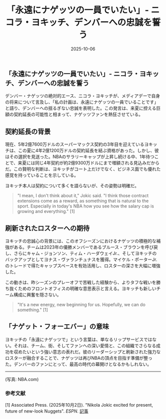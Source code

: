 ﻿---
title: "「永遠にナゲッツの一員でいたい」- ニコラ・ヨキッチ、デンバーへの忠誠を誓う"
date: 2025-10-06
tags: [NBA, ニコラ・ヨキッチ, ナゲッツ, 契約]
category: nba
image: /ltb-blog/nba_images/Jokic-Commits-to-Nuggets-Forever.png
description: "ニコラ・ヨキッチの契約延長を分析。デンバーの体制とリーグへの影響を整理して解説します。"
---

## 「永遠にナゲッツの一員でいたい」- ニコラ・ヨキッチ、デンバーへの忠誠を誓う

デンバー・ナゲッツの絶対的エース、ニコラ・ヨキッチが、メディアデーで自身の将来について言及し、「私の計画は、永遠にナゲッツの一員でいることです」と語り、デンバーへの揺るぎない忠誠を表明した。この発言は、来夏に控える巨額の契約延長の可能性と相まって、ナゲッツファンを熱狂させている。

## 契約延長の背景

現在、5年2億7600万ドルのスーパーマックス契約の3年目を迎えているヨキッチは、この夏に4年2億1200万ドルの契約延長を結ぶ資格があった。しかし、彼はその選択を見送った。NBAのサラリーキャップが上昇し続ける中、1年待つことで、来夏には同じ4年契約が約2億9300万ドルにまで増額される見込みだからだ。この賢明な判断は、ヨキッチがコート上だけでなく、ビジネス面でも優れた感覚を持っていることを示している。

ヨキッチ本人は契約について多くを語らないが、その姿勢は明確だ。

> "I mean, I don't think about it," Jokic said. "I think those contract extensions come as a reward, as something that is natural to the sport. Especially in today's NBA how you see how the salary cap is growing and everything." [1]

## 刷新されたロスターへの期待

ヨキッチの忠誠心の背景には、このオフシーズンにおけるナゲッツの積極的な補強がある。チームは2023年の優勝メンバーであるブルース・ブラウンを呼び戻し、さらにキャム・ジョンソン、ティム・ハーダウェイJr.、そしてヨキッチのバックアップとしてヨナス・ヴァランチュナスを獲得。マイケル・ポーターJr.のトレードで得たキャップスペースを有効活用し、ロスターの深さを大幅に増強した。

この動きは、昨シーズンのプレーオフで苦戦した経験から、よりタフな戦いを勝ち抜くためのフロントオフィスの明確な意思表示と言える。ヨキッチも新しいチーム構成に興奮を隠さない。

> "It's a new energy, new beginning for us. Hopefully, we can do something." [1]

## 「ナゲット・フォーエバー」の意味

ヨキッチの「永遠にナゲッツで」という言葉は、単なるリップサービスではない。それは、チーム、街、そしてファンへの深い愛情と、この組織でさらなる成功を収めたいという強い意志の表れだ。彼のリーダーシップと刷新された強力なロスターが融合することで、ナゲッツは再びNBAの頂点を目指す準備が整った。デンバーのファンにとって、最高の時代の幕開けとなるかもしれない。

---

(写真: NBA.com)

### 参考文献

[1] Associated Press. (2025年10月2日). "Nikola Jokic excited for present, future of new-look Nuggets". *ESPN*. [記事](https://www.espn.com/nba/story/_/id/46469065/nikola-jokic-excited-present-future-new-look-nuggets)
